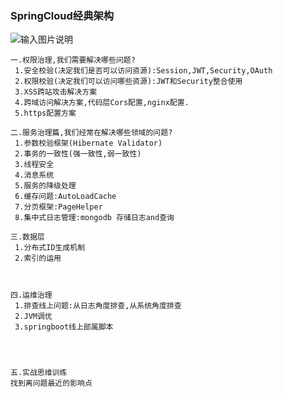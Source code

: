 ### SpringCloud经典架构


![输入图片说明](https://github.com/qccr-twl2123/springcloud/blob/master/images/springcloud架构.png "在这里输入图片标题")

```
一.权限治理,我们需要解决哪些问题?
 1.安全校验(决定我们是否可以访问资源):Session,JWT,Security,OAuth
 2.权限校验(决定我们可以访问哪些资源):JWT和Security整合使用 
 3.XSS跨站攻击解决方案
 4.跨域访问解决方案,代码层Cors配置,nginx配置.
 5.https配置方案
 
二.服务治理篇,我们经常在解决哪些领域的问题? 
 1.参数校验框架(Hibernate Validator)
 2.事务的一致性(强一致性,弱一致性)
 3.线程安全
 4.消息系统
 5.服务的降级处理
 6.缓存问题:AutoLoadCache
 7.分页框架:PageHelper
 8.集中式日志管理:mongodb 存储日志and查询
    
三.数据层
 1.分布式ID生成机制
 2.索引的运用
 
     

四.运维治理
 1.排查线上问题:从日志角度排查,从系统角度排查
 2.JVM调优
 3.springboot线上部属脚本
   
 


五.实战思维训练
找到离问题最近的影响点


```




